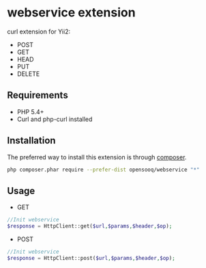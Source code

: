 webservice extension
===================
curl extension for Yii2:

 - POST
 - GET
 - HEAD
 - PUT
 - DELETE

Requirements
------------
- PHP 5.4+
- Curl and php-curl installed


Installation
------------

The preferred way to install this extension is through [composer](http://getcomposer.org/download/).

```bash
php composer.phar require --prefer-dist opensooq/webservice "*"
```


Usage
-----
 - GET

```php
//Init webservice
$response = HttpClient::get($url,$params,$header,$op);
```

 - POST

```php
//Init webservice
$response = HttpClient::post($url,$params,$header,$op);
```
